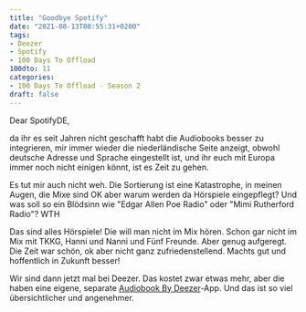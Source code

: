 ```yaml
---
title: "Goodbye Spotify"
date: "2021-08-13T08:55:31+0200"
tags:
- Deezer
- Spotify
- 100 Days To Offload
100dto: 11
categories:
- 100 Days To Offload - Season 2
draft: false
---
```


Dear SpotifyDE,

da ihr es seit Jahren nicht geschafft habt die Audiobooks besser zu integrieren, mir immer wieder die niederländische Seite anzeigt, obwohl deutsche Adresse und Sprache eingestellt ist, und ihr euch mit Europa immer noch nicht einigen könnt, ist es Zeit zu gehen.

Es tut mir auch nicht weh. Die Sortierung ist eine Katastrophe, in meinen Augen, die Mixe sind OK aber warum werden da Hörspiele eingepflegt? Und was soll so ein Blödsinn wie "Edgar Allen Poe Radio" oder "Mimi Rutherford Radio"? WTH

Das sind alles Hörspiele! Die will man nicht im Mix hören. Schon gar nicht im Mix mit TKKG, Hanni und Nanni und Fünf Freunde. Aber genug aufgeregt. Die Zeit war schön, ok aber nicht ganz zufriedenstellend. Machts gut und hoffentlich in Zukunft besser!

Wir sind dann jetzt mal bei Deezer. Das kostet zwar etwas mehr, aber die haben eine eigene, separate [Audiobook By Deezer](https://apps.apple.com/de/app/audiobooks-by-deezer/id1482898319)-App. Und das ist so viel übersichtlicher und angenehmer.

<!--more-->
